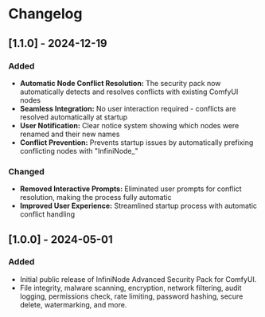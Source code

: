 # Changelog

## [1.1.0] - 2024-12-19
### Added
- **Automatic Node Conflict Resolution:** The security pack now automatically detects and resolves conflicts with existing ComfyUI nodes
- **Seamless Integration:** No user interaction required - conflicts are resolved automatically at startup
- **User Notification:** Clear notice system showing which nodes were renamed and their new names
- **Conflict Prevention:** Prevents startup issues by automatically prefixing conflicting nodes with "InfiniNode_"

### Changed
- **Removed Interactive Prompts:** Eliminated user prompts for conflict resolution, making the process fully automatic
- **Improved User Experience:** Streamlined startup process with automatic conflict handling

## [1.0.0] - 2024-05-01
### Added
- Initial public release of InfiniNode Advanced Security Pack for ComfyUI.
- File integrity, malware scanning, encryption, network filtering, audit logging, permissions check, rate limiting, password hashing, secure delete, watermarking, and more. 